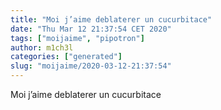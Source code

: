 ```yaml
---
title: "Moi j’aime deblaterer un cucurbitace"
date: "Thu Mar 12 21:37:54 CET 2020"
tags: ["moijaime", "pipotron"]
author: m1ch3l
categories: ["generated"]
slug: "moijaime/2020-03-12-21:37:54"
---
```


Moi j’aime deblaterer un cucurbitace
